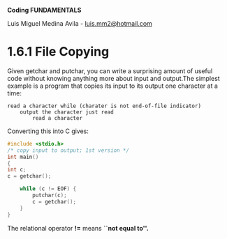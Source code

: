 **Coding FUNDAMENTALS**

Luis Miguel Medina Avila - luis.mm2@hotmail.com

# 1.6.1 File Copying

Given getchar and putchar, you can write a surprising amount of useful code without knowing anything more about input and output.The simplest example is a program that copies its input to its output one character at a time:

    read a character while (charater is not end-of-file indicator)
        output the character just read
            read a character

Converting this into C gives:

``` C
#include <stdio.h>
/* copy input to output; 1st version */
int main()
{
int c;
c = getchar();

    while (c != EOF) {
        putchar(c);
        c = getchar();
    }
}
```
The relational operator **!=** means **``not equal to''.**